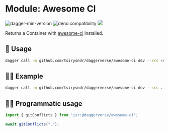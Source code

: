 # Module: Awesome CI

![dagger-min-version](https://img.shields.io/badge/dagger-v0.10.0-blue?color=3D66FF)
![deno compatibility](https://shield.deno.dev/deno/^1.41)
[![](https://jsr.io/badges/@daggerverse/awesome-ci)](https://jsr.io/@daggerverse/awesome-ci)

Returns a Container with [awesome-ci](https://github.com/cytopia/awesome-ci) installed.

## 🚀 Usage

```sh
dagger call -m github.com/tsirysndr/daggerverse/awesome-ci dev --src <source> terminal
```

## 🧑‍🔬 Example

```sh
dagger call -m github.com/tsirysndr/daggerverse/awesome-ci dev --src . terminal
```

## 🧑‍💻 Programmatic usage

```typescript
import { gitConflicts } from 'jsr:@daggerverse/awesome-ci';

await gitConflicts(".");
```

